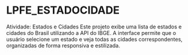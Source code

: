 # LPFE_ESTADOCIDADE
Atividade: Estados e Cidades Este projeto exibe uma lista de estados e cidades do Brasil utilizando a API do IBGE. A interface permite que o usuário selecione um estado e veja todas as cidades correspondentes, organizadas de forma responsiva e estilizada.
